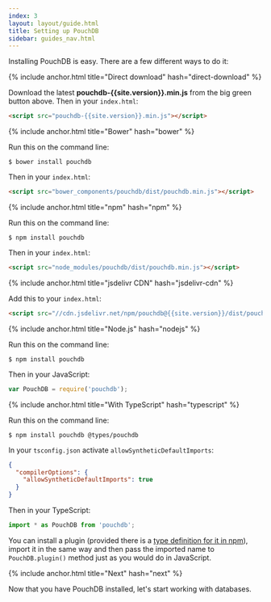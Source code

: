 ```yaml
---
index: 3
layout: layout/guide.html
title: Setting up PouchDB
sidebar: guides_nav.html
---
```



Installing PouchDB is easy. There are a few different ways to do it:

{% include anchor.html title="Direct download" hash="direct-download" %}

Download the latest **pouchdb-{{site.version}}.min.js** from the big green button above. Then in your `index.html`:

```html
<script src="pouchdb-{{site.version}}.min.js"></script>
```

{% include anchor.html title="Bower" hash="bower" %}

Run this on the command line:

```
$ bower install pouchdb
```

Then in your `index.html`:

```html
<script src="bower_components/pouchdb/dist/pouchdb.min.js"></script>
```

{% include anchor.html title="npm" hash="npm" %}

Run this on the command line:

```
$ npm install pouchdb
```

Then in your `index.html`:

```html
<script src="node_modules/pouchdb/dist/pouchdb.min.js"></script>
```

{% include anchor.html title="jsdelivr CDN" hash="jsdelivr-cdn" %}

Add this to your `index.html`:

```html
<script src="//cdn.jsdelivr.net/npm/pouchdb@{{site.version}}/dist/pouchdb.min.js"></script>
```

{% include anchor.html title="Node.js" hash="nodejs" %}

Run this on the command line:

```
$ npm install pouchdb
```

Then in your JavaScript:

```js
var PouchDB = require('pouchdb');
```

{% include anchor.html title="With TypeScript" hash="typescript" %}

Run this on the command line:

```
$ npm install pouchdb @types/pouchdb
```

In your `tsconfig.json` activate `allowSyntheticDefaultImports`:

```json
{
  "compilerOptions": {
    "allowSyntheticDefaultImports": true
  }
}
```

Then in your TypeScript:

```typescript
import * as PouchDB from 'pouchdb';
```

You can install a plugin (provided there is a [type definition for it in npm](https://www.npmjs.com/search?q=scope:types%20pouchdb)), import it in the same way and then pass the imported name to `PouchDB.plugin()` method just as you would do in JavaScript.

{% include anchor.html title="Next" hash="next" %}

Now that you have PouchDB installed, let's start working with databases.
